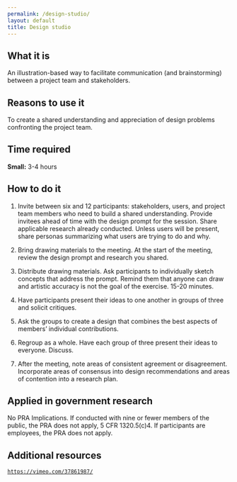 ```yaml
---
permalink: /design-studio/
layout: default
title: Design studio
---
```


## What it is

An illustration-based way to facilitate communication (and brainstorming) between a project team and stakeholders.

## Reasons to use it

To create a shared understanding and appreciation of design problems confronting the project team.

## Time required

**Small:** 3-4 hours

## How to do it

1. Invite between six and 12 participants: stakeholders, users, and project team members who need to build a shared understanding. Provide invitees ahead of time with the design prompt for the session. Share applicable research already conducted. Unless users will be present, share personas summarizing what users are trying to do and why.

2. Bring drawing materials to the meeting. At the start of the meeting, review the design prompt and research you shared.

3. Distribute drawing materials. Ask participants to individually sketch concepts that address the prompt. Remind them that anyone can draw and artistic accuracy is not the goal of the exercise. 15-20 minutes.

4. Have participants present their ideas to one another in groups of three and solicit critiques.

5. Ask the groups to create a design that combines the best aspects of members’ individual contributions.

6. Regroup as a whole. Have each group of three present their ideas to everyone. Discuss.

7. After the meeting, note areas of consistent agreement or disagreement. Incorporate areas of consensus into design recommendations and areas of contention into a research plan.

## Applied in government research

No PRA Implications. If conducted with nine or fewer members of the public, the PRA does not apply, 5 CFR 1320.5(c)4. If participants are employees, the PRA does not apply.

## Additional resources

[`https://vimeo.com/37861987/`](https://vimeo.com/37861987/)
